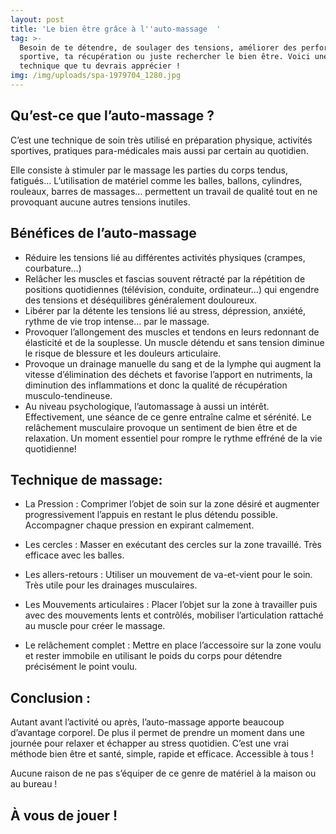 ```yaml
---
layout: post
title: 'Le bien être grâce à l''auto-massage  '
tag: >-
  Besoin de te détendre, de soulager des tensions, améliorer des performances
  sportive, ta récupération ou juste rechercher le bien être. Voici une
  technique que tu devrais apprécier !
img: /img/uploads/spa-1979704_1280.jpg
---
```

## Qu’est-ce que l’auto-massage ?

C’est une technique de soin très utilisé en préparation physique, activités sportives, pratiques para-médicales mais aussi par certain au quotidien.

Elle consiste à stimuler par le massage les parties du corps tendus, fatigués… L’utilisation de matériel comme les balles, ballons, cylindres, rouleaux, barres de massages… permettent un travail de qualité tout en ne provoquant aucune autres tensions inutiles.

## Bénéfices de l’auto-massage

* Réduire les tensions lié au différentes activités physiques (crampes, courbature…)
* Relâcher les muscles et fascias souvent rétracté par la répétition de positions quotidiennes (télévision, conduite, ordinateur…) qui engendre des tensions et déséquilibres généralement douloureux.
* Libérer par la détente les tensions lié au stress, dépression, anxiété, rythme de vie trop intense… par le massage.
* Provoquer l’allongement des muscles et tendons en leurs redonnant de élasticité et de la souplesse. Un muscle détendu et sans tension diminue le risque de blessure et les douleurs articulaire.
* Provoque un drainage manuelle du sang et de la lymphe qui augment la vitesse d’élimination des déchets et favorise l’apport en nutriments, la diminution des inflammations et donc la qualité de récupération musculo-tendineuse.
* Au niveau psychologique, l’automassage à aussi un intérêt. Effectivement, une séance de ce genre entraîne calme et sérénité. Le relâchement musculaire provoque un sentiment de bien être et de relaxation. Un moment essentiel pour rompre le rythme effréné de la vie quotidienne!

## Technique de massage: 

- La Pression : Comprimer l’objet de soin sur la zone désiré et augmenter progressivement l’appuis en restant le plus détendu possible. Accompagner chaque pression en expirant calmement.

- Les cercles : Masser en exécutant des cercles sur la zone travaillé. Très efficace avec les balles.

- Les allers-retours : Utiliser un mouvement de va-et-vient pour le soin. Très utile pour les drainages musculaires.

- Les Mouvements articulaires : Placer l’objet sur la zone à travailler puis avec des mouvements lents et contrôlés, mobiliser l’articulation rattaché au muscle pour créer le massage.

- Le relâchement complet : Mettre en place l’accessoire sur la zone voulu et rester immobile en utilisant le poids du corps pour détendre précisément le point voulu.  

## Conclusion : 

Autant avant l’activité ou après, l’auto-massage apporte beaucoup d’avantage corporel. De plus il permet de prendre un moment dans une journée pour relaxer et échapper au stress quotidien. C’est une vrai méthode bien être et santé, simple, rapide et efficace. Accessible à tous !

Aucune raison de ne pas s’équiper de ce genre de matériel à la maison ou au bureau !

## À vous de jouer ! 

